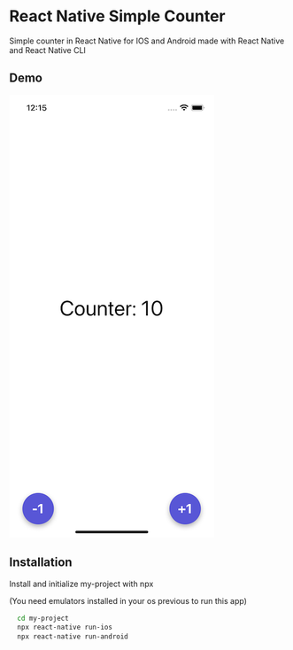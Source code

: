 # React Native Simple Counter

Simple counter in React Native for IOS and Android made with React Native and React Native CLI

## Demo

![plot](./simulator.png)

## Installation

Install and initialize my-project with npx

(You need emulators installed in your os previous to run this app)

```bash
  cd my-project
  npx react-native run-ios
  npx react-native run-android
```
